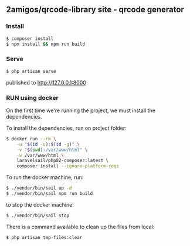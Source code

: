 ## 2amigos/qrcode-library site - qrcode generator

### Install

```bash
$ composer install
$ npm install && npm run build
```

### Serve
```bash
$ php artisan serve
```

published to http://127.0.0.1:8000

### RUN using docker
On the first time we're running the project, we must install the dependencies.

To install the dependencies, run on project folder:
```bash
$ docker run --rm \
    -u "$(id -u):$(id -g)" \
    -v "$(pwd):/var/www/html" \
    -w /var/www/html \
    laravelsail/php82-composer:latest \
    composer install --ignore-platform-reqs
```

To run the docker machine, run:
```bash
$ ./vendor/bin/sail up -d
$ ./vendor/bin/sail npm run build
```

to stop the docker machine:
```bash
$ ./vendor/bin/sail stop
```

There is a command available to clean up the files from local:
```bash
$ php artisan tmp-files:clear 
```
